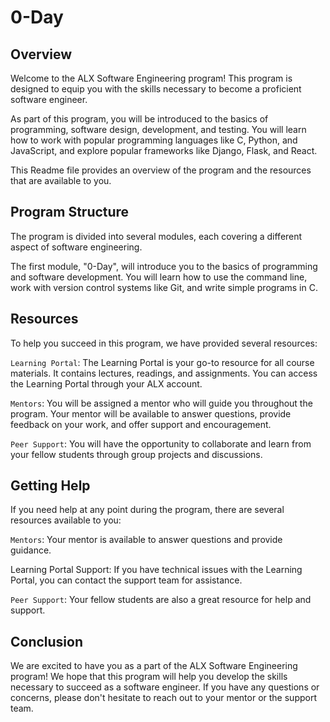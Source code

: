 # 0-Day
## Overview
Welcome to the ALX Software Engineering program! This program is designed to equip you with the skills necessary to become a proficient software engineer.

As part of this program, you will be introduced to the basics of programming, software design, development, and testing. You will learn how to work with popular programming languages like C, Python, and JavaScript, and explore popular frameworks like Django, Flask, and React.

This Readme file provides an overview of the program and the resources that are available to you.

## Program Structure
The program is divided into several modules, each covering a different aspect of software engineering.

The first module, "0-Day", will introduce you to the basics of programming and software development. You will learn how to use the command line, work with version control systems like Git, and write simple programs in C.

## Resources
To help you succeed in this program, we have provided several resources:

`Learning Portal`: The Learning Portal is your go-to resource for all course materials. It contains lectures, readings, and assignments. You can access the Learning Portal through your ALX account.

`Mentors`: You will be assigned a mentor who will guide you throughout the program. Your mentor will be available to answer questions, provide feedback on your work, and offer support and encouragement.

`Peer Support`: You will have the opportunity to collaborate and learn from your fellow students through group projects and discussions.

## Getting Help
If you need help at any point during the program, there are several resources available to you:

`Mentors`: Your mentor is available to answer questions and provide guidance.

Learning Portal Support: If you have technical issues with the Learning Portal, you can contact the support team for assistance.

`Peer Support`: Your fellow students are also a great resource for help and support.

## Conclusion
We are excited to have you as a part of the ALX Software Engineering program! We hope that this program will help you develop the skills necessary to succeed as a software engineer. If you have any questions or concerns, please don't hesitate to reach out to your mentor or the support team.
